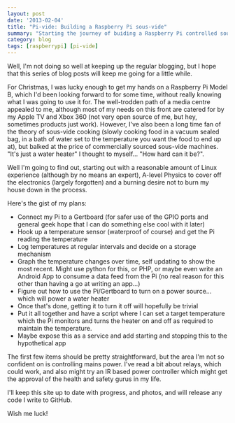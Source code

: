 ```yaml
---
layout: post
date: '2013-02-04'
title: "Pi-vide: Building a Raspberry Pi sous-vide"
summary: "Starting the journey of buiding a Raspberry Pi controlled sous-vide (water bath)."
category: blog
tags: [raspberrypi] [pi-vide]
---
```


Well, I'm not doing so well at keeping up the regular blogging, but I hope that this series of blog posts will keep me going for a little while.

For Christmas, I was lucky enough to get my hands on a Raspberry Pi Model B, which I'd been looking forward to for some time, without really knowing what I was going to use it for. The well-trodden path of a media centre appealed to me, although most of my needs on this front are catered for by my Apple TV and Xbox 360 (not very open source of me, but hey, sometimes products just work). However, I've also been a long time fan of the theory of sous-vide cooking (slowly cooking food in a vacuum sealed bag, in a bath of water set to the temperature you want the food to end up at), but balked at the price of commercially sourced sous-vide machines. "It's just a water heater" I thought to myself... "How hard can it be?".

Well I'm going to find out, starting out with a reasonable amount of Linux experience (although by no means an expert), A-level Physics to cover off the electronics (largely forgotten) and a burning desire not to burn my house down in the process.

Here's the gist of my plans:

* Connect my Pi to a Gertboard (for safer use of the GPIO ports and general geek hope that I can do something else cool with it later)
* Hook up a temperature sensor (waterproof of course) and get the Pi reading the temperature
* Log temperatures at regular intervals and decide on a storage mechanism
* Graph the temperature changes over time, self updating to show the most recent. Might use python for this, or PHP, or maybe even write an Android App to consume a data feed from the Pi (no real reason for this other than having a go at writing an app...)
* Figure out how to use the Pi/Gertboard to turn on a power source... which will power a water heater 
* Once that's done, getting it to turn it off will hopefully be trivial
* Put it all together and have a script where I can set a target temperature which the Pi monitors and turns the heater on and off as required to maintain the temperature. 
* Maybe expose this as a service and add starting and stopping this to the hypothetical app

The first few items should be pretty straightforward, but the area I'm not so confident on is controlling mains power. I've read a bit about relays, which could work, and also might try an IR based power controller which might get the approval of the health and safety gurus in my life.

I'll keep this site up to date with progress, and photos, and will release any code I write to GitHub.

Wish me luck!


